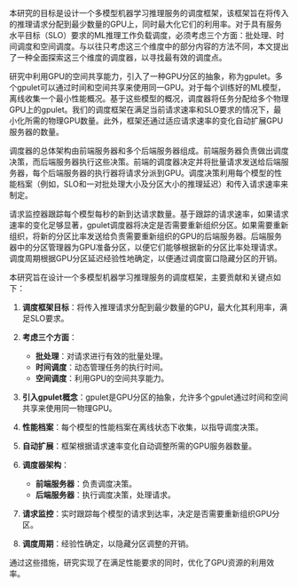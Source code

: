本研究的目标是设计一个多模型机器学习推理服务的调度框架，该框架旨在将传入的推理请求分配到最少数量的GPU上，同时最大化它们的利用率。对于具有服务水平目标（SLO）要求的ML推理工作负载调度，必须考虑三个方面：批处理、时间调度和空间调度。与以往只考虑这三个维度中的部分内容的方法不同，本文提出了一种全面探索这三个维度的调度器，以寻找最有效的调度点。

研究中利用GPU的空间共享能力，引入了一种GPU分区的抽象，称为gpulet。多个gpulet可以通过时间和空间共享来使用同一GPU。对于每个训练好的ML模型，离线收集一个最小性能概况。基于这些模型的概况，调度器将任务分配给多个物理GPU上的gpulet。我们的调度框架在满足当前请求速率和SLO要求的情况下，最小化所需的物理GPU数量。此外，框架还通过适应请求速率的变化自动扩展GPU服务器的数量。

调度器的总体架构由前端服务器和多个后端服务器组成。前端服务器负责做出调度决策，而后端服务器执行这些决策。前端的调度器决定并将批量请求发送给后端服务器，每个后端服务器的执行器将请求分派到GPU。调度决策利用每个模型的性能档案（例如，SLO和一对批处理大小及分区大小的推理延迟）和传入请求速率来制定。

请求监控器跟踪每个模型每秒的新到达请求数量。基于跟踪的请求速率，如果请求速率的变化足够显著，gpulet调度器将决定是否需要重新组织分区。如果需要重新组织，将新的分区比率发送给负责需要重新组织的GPU的后端服务器。后端服务器中的分区管理器为GPU准备分区，以便它们能够根据新的分区比率处理请求。调度周期根据GPU分区延迟经验性地确定，以便通过调度窗口隐藏分区的开销。

本研究旨在设计一个多模型机器学习推理服务的调度框架，主要贡献和关键点如下：

1. **调度框架目标**：将传入推理请求分配到最少数量的GPU，最大化其利用率，满足SLO要求。

2. **考虑三个方面**：
   - **批处理**：对请求进行有效的批量处理。
   - **时间调度**：动态管理任务的执行时间。
   - **空间调度**：利用GPU的空间共享能力。

3. **引入gpulet概念**：gpulet是GPU分区的抽象，允许多个gpulet通过时间和空间共享来使用同一物理GPU。

4. **性能档案**：每个模型的性能档案在离线状态下收集，以指导调度决策。

5. **自动扩展**：框架根据请求速率变化自动调整所需的GPU服务器数量。

6. **调度器架构**：
   - **前端服务器**：负责调度决策。
   - **后端服务器**：执行调度决策，处理请求。

7. **请求监控**：实时跟踪每个模型的请求到达率，决定是否需要重新组织GPU分区。

8. **调度周期**：经验性确定，以隐藏分区调整的开销。

通过这些措施，研究实现了在满足性能要求的同时，优化了GPU资源的利用效率。